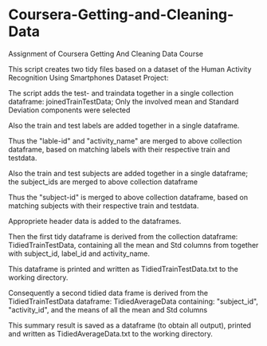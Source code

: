# Coursera-Getting-and-Cleaning-Data
Assignment of Coursera Getting And Cleaning Data Course

This script creates two tidy files based on a dataset of the Human Activity Recognition Using Smartphones Dataset Project:

The script adds the test- and traindata together in a single collection dataframe: joinedTrainTestData; Only the involved mean and Standard Deviation components were selected

Also the train and test labels are added together in a single dataframe.

Thus the "lable-id" and "activity_name" are merged to above collection dataframe, based on matching labels with their respective train and testdata.

Also the train and test subjects are added together in a single dataframe; the subject_ids are merged to above collection dataframe

Thus the "subject-id" is merged to above collection dataframe, based on matching subjects with their respective train and testdata.

Appropriete header data is added to the dataframes.

Then the first tidy dataframe is derived from the collection dataframe: TidiedTrainTestData, containing all the mean and Std columns from together with subject_id, label_id and activity_name.

This dataframe is printed and written as TidiedTrainTestData.txt to the working directory.

Consequently a second tidied data frame is derived from the TidiedTrainTestData dataframe: TidiedAverageData containing: "subject_id", "activity_id", and the means of all the mean and Std columns 

This summary result is saved as a dataframe (to obtain all output), printed and written as TidiedAverageData.txt to the working directory.
